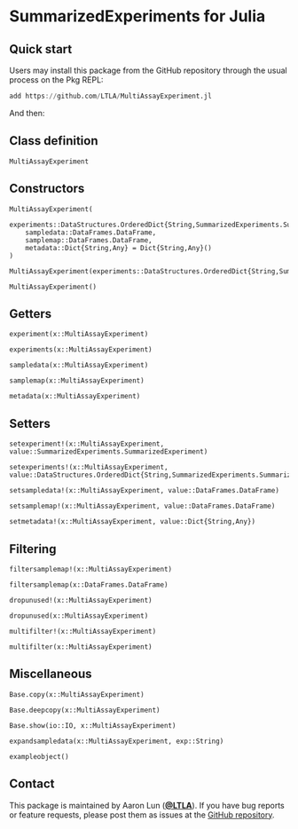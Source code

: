 # SummarizedExperiments for Julia

## Quick start

Users may install this package from the GitHub repository through the usual process on the Pkg REPL:

```julia
add https://github.com/LTLA/MultiAssayExperiment.jl
```

And then:

## Class definition

```@docs
MultiAssayExperiment
```

## Constructors

```@docs
MultiAssayExperiment(
    experiments::DataStructures.OrderedDict{String,SummarizedExperiments.SummarizedExperiment},
    sampledata::DataFrames.DataFrame,
    samplemap::DataFrames.DataFrame,
    metadata::Dict{String,Any} = Dict{String,Any}()
)
```

```@docs
MultiAssayExperiment(experiments::DataStructures.OrderedDict{String,SummarizedExperiments.SummarizedExperiment})
```

```@docs
MultiAssayExperiment()
```

## Getters

```@docs
experiment(x::MultiAssayExperiment)
```

```@docs
experiments(x::MultiAssayExperiment)
```

```@docs
sampledata(x::MultiAssayExperiment)
```

```@docs
samplemap(x::MultiAssayExperiment)
```

```@docs
metadata(x::MultiAssayExperiment)
```

## Setters 

```@docs
setexperiment!(x::MultiAssayExperiment, value::SummarizedExperiments.SummarizedExperiment)
```

```@docs
setexperiments!(x::MultiAssayExperiment, value::DataStructures.OrderedDict{String,SummarizedExperiments.SummarizedExperiment})
```

```@docs
setsampledata!(x::MultiAssayExperiment, value::DataFrames.DataFrame)
```

```@docs
setsamplemap!(x::MultiAssayExperiment, value::DataFrames.DataFrame)
```

```@docs
setmetadata!(x::MultiAssayExperiment, value::Dict{String,Any})
```

## Filtering

```@docs
filtersamplemap!(x::MultiAssayExperiment)
```

```@docs
filtersamplemap(x::DataFrames.DataFrame)
```

```@docs
dropunused!(x::MultiAssayExperiment)
```

```@docs
dropunused(x::MultiAssayExperiment)
```

```@docs
multifilter!(x::MultiAssayExperiment)
```

```@docs
multifilter(x::MultiAssayExperiment)
```

## Miscellaneous

```@docs
Base.copy(x::MultiAssayExperiment)
```

```@docs
Base.deepcopy(x::MultiAssayExperiment)
```

```@docs
Base.show(io::IO, x::MultiAssayExperiment)
```

```@docs
expandsampledata(x::MultiAssayExperiment, exp::String)
```

```@docs
exampleobject()
```

## Contact

This package is maintained by Aaron Lun ([**@LTLA**](https://github.com/LTLA)).
If you have bug reports or feature requests, please post them as issues at the [GitHub repository](https://github.com/LTLA/MultiAssayExperiments.jl/issues).
